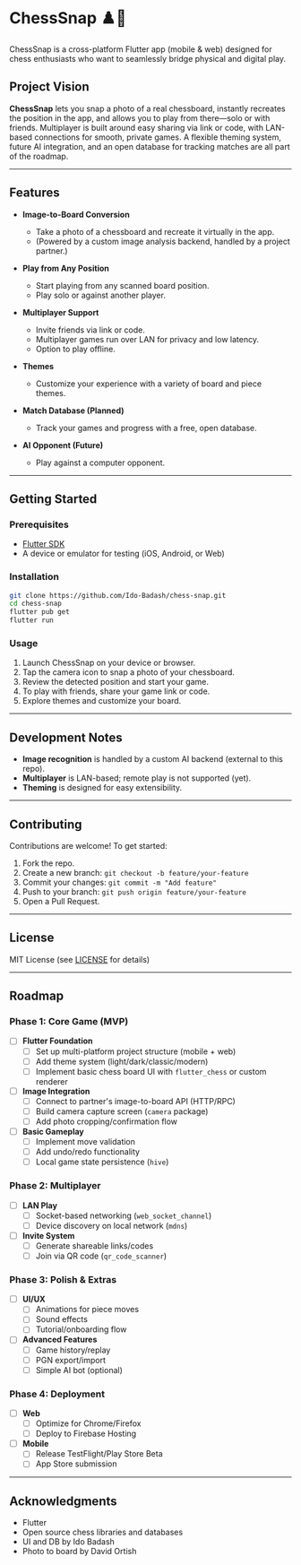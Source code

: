 # ChessSnap ♟️📸

ChessSnap is a cross-platform Flutter app (mobile & web) designed for chess enthusiasts who want to seamlessly bridge physical and digital play.

## Project Vision

**ChessSnap** lets you snap a photo of a real chessboard, instantly recreates the position in the app, and allows you to play from there—solo or with friends. Multiplayer is built around easy sharing via link or code, with LAN-based connections for smooth, private games. A flexible theming system, future AI integration, and an open database for tracking matches are all part of the roadmap.

---

## Features

- **Image-to-Board Conversion**
  - Take a photo of a chessboard and recreate it virtually in the app.
  - (Powered by a custom image analysis backend, handled by a project partner.)

- **Play from Any Position**
  - Start playing from any scanned board position.
  - Play solo or against another player.

- **Multiplayer Support**
  - Invite friends via link or code.
  - Multiplayer games run over LAN for privacy and low latency.
  - Option to play offline.

- **Themes**
  - Customize your experience with a variety of board and piece themes.

- **Match Database (Planned)**
  - Track your games and progress with a free, open database.

- **AI Opponent (Future)**
  - Play against a computer opponent.

---

## Getting Started

### Prerequisites

- [Flutter SDK](https://docs.flutter.dev/get-started/install)
- A device or emulator for testing (iOS, Android, or Web)

### Installation

```bash
git clone https://github.com/Ido-Badash/chess-snap.git
cd chess-snap
flutter pub get
flutter run
```

### Usage

1. Launch ChessSnap on your device or browser.
2. Tap the camera icon to snap a photo of your chessboard.
3. Review the detected position and start your game.
4. To play with friends, share your game link or code.
5. Explore themes and customize your board.

---

## Development Notes

- **Image recognition** is handled by a custom AI backend (external to this repo).
- **Multiplayer** is LAN-based; remote play is not supported (yet).
- **Theming** is designed for easy extensibility.

---

## Contributing

Contributions are welcome! To get started:

1. Fork the repo.
2. Create a new branch: `git checkout -b feature/your-feature`
3. Commit your changes: `git commit -m "Add feature"`
4. Push to your branch: `git push origin feature/your-feature`
5. Open a Pull Request.

---

## License

MIT License (see [LICENSE](LICENSE) for details)

---

## Roadmap

### Phase 1: Core Game (MVP)
- [ ] **Flutter Foundation**
  - [ ] Set up multi-platform project structure (mobile + web)
  - [ ] Add theme system (light/dark/classic/modern)
  - [ ] Implement basic chess board UI with `flutter_chess` or custom renderer
  
- [ ] **Image Integration**
  - [ ] Connect to partner's image-to-board API (HTTP/RPC)
  - [ ] Build camera capture screen (`camera` package)
  - [ ] Add photo cropping/confirmation flow

- [ ] **Basic Gameplay**
  - [ ] Implement move validation
  - [ ] Add undo/redo functionality
  - [ ] Local game state persistence (`hive`)

### Phase 2: Multiplayer
- [ ] **LAN Play**
  - [ ] Socket-based networking (`web_socket_channel`)
  - [ ] Device discovery on local network (`mdns`)
  
- [ ] **Invite System**
  - [ ] Generate shareable links/codes
  - [ ] Join via QR code (`qr_code_scanner`)

### Phase 3: Polish & Extras
- [ ] **UI/UX**
  - [ ] Animations for piece moves
  - [ ] Sound effects
  - [ ] Tutorial/onboarding flow

- [ ] **Advanced Features**
  - [ ] Game history/replay
  - [ ] PGN export/import
  - [ ] Simple AI bot (optional)

### Phase 4: Deployment
- [ ] **Web**
  - [ ] Optimize for Chrome/Firefox
  - [ ] Deploy to Firebase Hosting
  
- [ ] **Mobile**
  - [ ] Release TestFlight/Play Store Beta
  - [ ] App Store submission

---

## Acknowledgments

- Flutter
- Open source chess libraries and databases
- UI and DB by Ido Badash
- Photo to board by David Ortish

